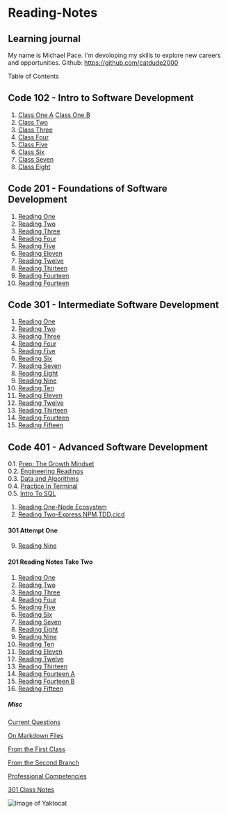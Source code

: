 # Reading-Notes

## Learning journal

My name is Michael Pace.  I'm devoloping my skills to explore new careers and opportunities.
Github: https://github.com/catdude2000

 Table of Contents

## Code 102 - Intro to Software Development

1. [Class One A](discussion.md)
   [Class One B](https://catdude2000.github.io/live102/)
2. [Class Two](classtwo.md)
3. [Class Three](https://catdude2000.github.io/Reading3/)
4. [Class Four](https://catdude2000.github.io/Notes4/)
5. [Class Five](https://catdude2000.github.io/reading-notes-5/)
6. [Class Six](https://catdude2000.github.io/notes6/)
7. [Class Seven](https://catdude2000.github.io/notes7/)
8. [Class Eight](https://catdude2000.github.io/notes8/)

## Code 201 - Foundations of Software Development

1.   [Reading One](./201/201-1.md)
2.   [Reading Two](./201/201-2.md)
3.   [Reading Three](./201/201-3.md)
4.   [Reading Four](./201/201-4.md)
5.   [Reading Five](./201/201-5.md)
11.  [Reading Eleven](./201/201-11.md)
12.  [Reading Twelve](./201/201-12.md)
13.  [Reading Thirteen](./201/201-13.md)
14.  [Reading Fourteen](./201/201-14a.md)
14.  [Reading Fourteen](./201/201-14b.md)

## Code 301 - Intermediate Software Development

1.   [Reading One](301-1.md)
2.   [Reading Two](301-2.md)
3.   [Reading Three](301-3.md)
4.   [Reading Four](301-4.md)
5.   [Reading Five](301-5.md)
6.   [Reading Six](301-6.md)
7.   [Reading Seven](301-7.md)
8.   [Reading Eight](301-8.md)
9.   [Reading Nine](301-9-2.md)
10.  [Reading Ten](301-10.md)
11.  [Reading Eleven](301-11.md)
12.  [Reading Twelve](301-12.md)
13.  [Reading Thirteen](301-13.md)
14.  [Reading Fourteen](301-14.md)
15.  [Reading Fifteen](301-15.md)

## Code 401 - Advanced Software Development
0.1. [Prep: The Growth Mindset](prepTheGrowthMindset.md)  
0.2. [Engineering Readings](engineeringReadings.md)  
0.3. [Data and Algorithms](prepDataAndAlg.md)  
0.4. [Practice In Terminal](prepPracInTerm.md)  
0.5. [Intro To SQL](prepIntroToSQL.md)  

1.   [Reading One-Node Ecosystem](401-1NodeEcosystem.md)
2.   [Reading Two-Express,NPM,TDD,cicd](401-2ExpressNPMTDDcicd.md)


#### 301 Attempt One


9.   [Reading Nine](301-9.md)


#### 201 Reading Notes Take Two

1.   [Reading One](./201/201-2.1.md)
2.   [Reading Two](./201/201-2.2.md)
3.   [Reading Three](./201/201-2.3.md)
4.   [Reading Four](./201/201-2.4.md)
5.   [Reading Five](./201/201-2.5.md)
6.   [Reading Six](./201/201-2.6.md)
7.   [Reading Seven](./201/201-2.7.md)
8.   [Reading Eight](./201/201-2.8.md)
9.   [Reading Nine](./201/201-2.9.md)
10.  [Reading Ten](./201/201-2.10.md)
11.  [Reading Eleven](./201/201-2.11.md)
12.  [Reading Twelve](./201/201-2.12.md)
13.  [Reading Thirteen](./201/201-2.13.md)
14.  [Reading Fourteen A](./201/201-2.14a.md)
14.  [Reading Fourteen B](./201/201-2.14b.md)
15.  [Reading Fifteen](./201/201-2.15.md)


##### Misc

[Current Questions](questionSs.md)

[On Markdown Files](markdown.md)

[From the First Class](discussion.md)

[From the Second Branch](classtwo.md)

[Professional Competencies](competencies.md)

[301 Class Notes](claNotes1-9.md)

![Image of Yaktocat](https://octodex.github.com/images/yaktocat.png)

